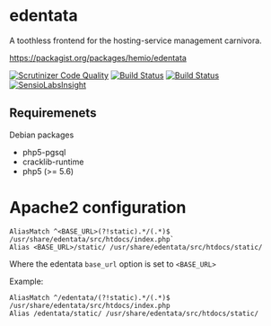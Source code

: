 edentata
========

A toothless frontend for the hosting-service management carnivora.

https://packagist.org/packages/hemio/edentata

[![Scrutinizer Code Quality](https://scrutinizer-ci.com/g/qua-bla/edentata/badges/quality-score.png?b=master)](https://scrutinizer-ci.com/g/qua-bla/edentata/?branch=master) [![Build Status](https://scrutinizer-ci.com/g/qua-bla/edentata/badges/build.png?b=master)](https://scrutinizer-ci.com/g/qua-bla/edentata/build-status/master) [![Build Status](https://travis-ci.org/qua-bla/edentata.svg?branch=master)](https://travis-ci.org/qua-bla/edentata) [![SensioLabsInsight](https://insight.sensiolabs.com/projects/beba6c45-ba42-42e5-bd99-b9cfadc0bd00/mini.png)](https://insight.sensiolabs.com/projects/beba6c45-ba42-42e5-bd99-b9cfadc0bd00)

## Requiremenets

Debian packages
- php5-pgsql
- cracklib-runtime
- php5 (>= 5.6)

# Apache2 configuration

```
AliasMatch ^<BASE_URL>(?!static).*/(.*)$ /usr/share/edentata/src/htdocs/index.php`
Alias <BASE_URL>/static/ /usr/share/edentata/src/htdocs/static/
```

Where the edentata `base_url` option is set to `<BASE_URL>`

Example:

```
AliasMatch ^/edentata/(?!static).*/(.*)$ /usr/share/edentata/src/htdocs/index.php
Alias /edentata/static/ /usr/share/edentata/src/htdocs/static/
```
